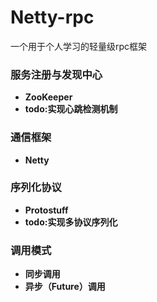 ﻿# Netty-rpc

一个用于个人学习的轻量级rpc框架

### 服务注册与发现中心
 - **ZooKeeper**
 - **todo:实现心跳检测机制**
 
### 通信框架
 - **Netty**

### 序列化协议
- **Protostuff**
- **todo:实现多协议序列化**

### 调用模式
- **同步调用**
- **异步（Future）调用**
